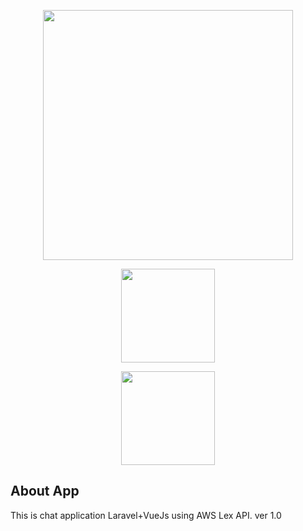 <p align="center"><a href="https://laravel.com" target="_blank"><img src="https://raw.githubusercontent.com/laravel/art/master/logo-lockup/5%20SVG/2%20CMYK/1%20Full%20Color/laravel-logolockup-cmyk-red.svg" width="400"></a></p>

<p align="center"><a href="https://vuejs.org/" target="_blank"><img src="https://docs.vuejs.id/images/logo.png" width="150"></a></p>

<p align="center"><a href="https://aws.amazon.com/" target="_blank"><img src="https://d1.awsstatic.com/logos/aws-logo-lockups/poweredbyaws/PB_AWS_logo_RGB.61d334f1a1a427ea597afa54be359ca5a5aaad5f.png" width="150"></a></p>

## About App 
This is chat application Laravel+VueJs using AWS Lex API.
ver 1.0
